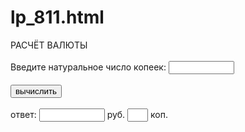 # lp_811.html
<!DOCTYPEhtml>
<html> 
<head> 

<link rel="stylesheet" type="text/css" href="style.css"> 
<script language="javascript">
</script>

<body> 
<form name="forma1"> 
РАСЧЁТ ВАЛЮТЫ <br/> <br/>
Введите натуральное число копеек: <input type="text" name="n" size="10" />
<br /><br />
<input type="button" value="вычислить" onclick="otvet();" /> 
<br /><br />
ответ: <input type="text" name="rub" size="10" /> руб. <input type="text" name="kop" size="1" /> коп. <br /><br /> 
<script>

function otvet()

{ var rub = document.forma1.n.value; <!-- тэг формы-->
var k = 0;  //счетчик для сравнения длины . Если вся вводимая строка из цифр, то выполняем программу. если нет, то выводит сообщение об ошибке. 
var i; 

for (i=0 ; i<=rub.length ; i++) 
{
if(rub.charCodeAt(i)>=48 && rub.charCodeAt(i) <= 57) // если символы введены в коде ASCII в промежутке от 48 до 57, то k увеличиваем на 1. 
{ 
k++; 
}
else 
{
break;
}
}

if(k == rub.length) 
{


	if(rub.length == 1) // если длина введенного символа =1, то в копейку добавляется 0, чтобы число было двухзначным и в рубли записываетсяя 0.
	{
	 document.forma1.rub.value = "0";
 	 document.forma1.kop.value = "0" + rub;
 	}
	else
	{
	 if(rub.length == 2) // если длина введенного символа =2, то в рубль записывается 0, а в копейки введенное число.
     {
	  document.forma1.rub.value = "0";
 	  document.forma1.kop.value = rub.slice(-2);
     }
	 else
         {           // в остальных случаях, когда длина больше 2. в копейки записывается последние 2 числа. а в рубль n.length-2.
		  document.forma1.kop.value = rub.slice(-2); 
		  document.forma1.rub.value = rub.substring(0,rub.length-2);
		 }
}

}
else // если символы вводятся вне диапозона кода ASCII от 48 до 57. то программа выдает сообщение об ошибке и просит вводит натуральные числа. А также обнуляет значения в рублях и копейках и в n.
{
 alert("Ошибка! Вводите натуральные числа")
 document.forma1.n.value = "";
 document.forma1.rub.value = "";
 document.forma1.kop.value = "";
}
}


</script>
